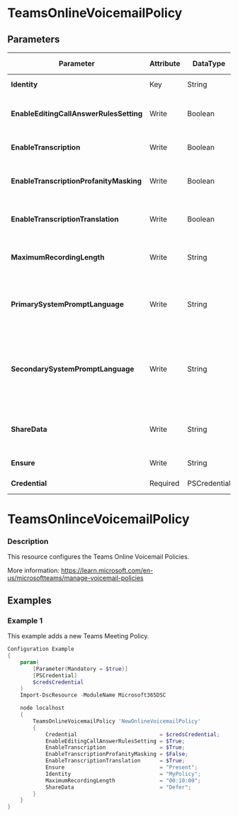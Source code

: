 ﻿# TeamsOnlineVoicemailPolicy

## Parameters

| Parameter | Attribute | DataType | Description | Allowed Values |
| --- | --- | --- | --- | --- |
| **Identity** | Key | String | Identity of the Teams Online Voicemail Policy. ||
| **EnableEditingCallAnswerRulesSetting** | Write | Boolean | Controls if editing call answer rule settings are enabled or disabled for a user. Possible values are $true or $false. ||
| **EnableTranscription** | Write | Boolean | Allows you to disable or enable voicemail transcription. Possible values are $true or $false. ||
| **EnableTranscriptionProfanityMasking** | Write | Boolean | Allows you to disable or enable profanity masking for the voicemail transcriptions. Possible values are $true or $false. ||
| **EnableTranscriptionTranslation** | Write | Boolean | Allows you to disable or enable translation for the voicemail transcriptions. Possible values are $true or $false. ||
| **MaximumRecordingLength** | Write | String | A duration of voicemail maximum recording length. The length should be between 30 seconds to 600 seconds. ||
| **PrimarySystemPromptLanguage** | Write | String | The primary (or first) language that voicemail system prompts will be presented in. Must also set SecondarySystemPromptLanguage. When set, this overrides the user language choice. ||
| **SecondarySystemPromptLanguage** | Write | String | The secondary language that voicemail system prompts will be presented in. Must also set PrimarySystemPromptLanguage and may not be the same value as PrimarySystemPromptanguage. When set, this overrides the user language choice.  ||
| **ShareData** | Write | String | Specifies whether voicemail and transcription data are shared with the service for training and improving accuracy. Possible values are Defer and Deny. ||
| **Ensure** | Write | String | Present ensures the policy exists, absent ensures it is removed. |Present, Absent|
| **Credential** | Required | PSCredential | Credentials of the Teams Global Admin. ||


# TeamsOnlinceVoicemailPolicy

### Description

This resource configures the Teams Online Voicemail Policies.

More information: https://learn.microsoft.com/en-us/microsoftteams/manage-voicemail-policies

## Examples

### Example 1

This example adds a new Teams Meeting Policy.

```powershell
Configuration Example
{
    param(
        [Parameter(Mandatory = $true)]
        [PSCredential]
        $credsCredential
    )
    Import-DscResource -ModuleName Microsoft365DSC

    node localhost
    {
        TeamsOnlineVoicemailPolicy 'NewOnlineVoicemailPolicy'
        {
            Credential                          = $credsCredential;
            EnableEditingCallAnswerRulesSetting = $True;
            EnableTranscription                 = $True;
            EnableTranscriptionProfanityMasking = $False;
            EnableTranscriptionTranslation      = $True;
            Ensure                              = "Present";
            Identity                            = "MyPolicy";
            MaximumRecordingLength              = "00:10:00";
            ShareData                           = "Defer";
        }
    }
}
```

